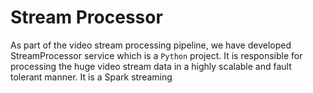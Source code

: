 # Stream Processor #

As part of the video stream processing pipeline, we have developed StreamProcessor service which is a `Python` project. It is responsible for processing the huge video stream data in a highly scalable and fault tolerant manner.
It is a Spark streaming 
